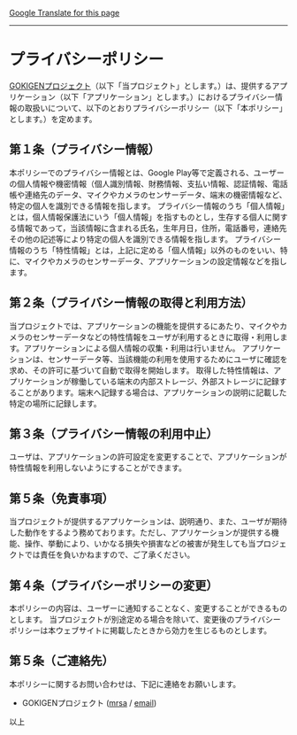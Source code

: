 [Google Translate for this page](https://translate.google.com/translate?sl=ja&tl=en&u=https://osdn.net/projects/gokigen/wiki/PrivacyPolicy "Privacy Policy(English)")

----------

# プライバシーポリシー
[GOKIGENプロジェクト](https://osdn.net/projects/gokigen)（以下「当プロジェクト」とします。）は、提供するアプリケーション（以下「アプリケーション」とします。）におけるプライバシー情報の取扱いについて、以下のとおりプライバシーポリシー（以下「本ポリシー」とします。）を定めます。

## 第１条（プライバシー情報）
本ポリシーでのプライバシー情報とは、Google Play等で定義される、ユーザーの個人情報や機密情報（個人識別情報、財務情報、支払い情報、認証情報、電話帳や連絡先のデータ、マイクやカメラのセンサーデータ、端末の機密情報など、特定の個人を識別できる情報を指します。
プライバシー情報のうち「個人情報」とは，個人情報保護法にいう「個人情報」を指すものとし，生存する個人に関する情報であって，当該情報に含まれる氏名，生年月日，住所，電話番号，連絡先その他の記述等により特定の個人を識別できる情報を指します。
プライバシー情報のうち「特性情報」とは，上記に定める「個人情報」以外のものをいい、特に、マイクやカメラのセンサーデータ、アプリケーションの設定情報などを指します。

## 第２条（プライバシー情報の取得と利用方法）
当プロジェクトでは、アプリケーションの機能を提供するにあたり、マイクやカメラのセンサーデータなどの特性情報をユーザが利用するときに取得・利用します。アプリケーションによる個人情報の収集・利用は行いません。
アプリケーションは、センサーデータ等、当該機能の利用を使用するためにユーザに確認を求め、その許可に基づいて自動で取得を開始します。
取得した特性情報は、アプリケーションが稼働している端末の内部ストレージ、外部ストレージに記録することがあります。端末へ記録する場合は、アプリケーションの説明に記載した特定の場所に記録します。

## 第３条（プライバシー情報の利用中止）
ユーザは、アプリケーションの許可設定を変更することで、アプリケーションが特性情報を利用しないようにすることができます。

## 第５条（免責事項）
当プロジェクトが提供するアプリケーションは、説明通り、また、ユーザが期待した動作をするよう務めております。ただし、アプリケーションが提供する機能、操作、挙動により、いかなる損失や損害などの被害が発生しても当プロジェクトでは責任を負いかねますので、ご了承ください。

## 第４条（プライバシーポリシーの変更）
本ポリシーの内容は、ユーザーに通知することなく、変更することができるものとします。
当プロジェクトが別途定める場合を除いて、変更後のプライバシーポリシーは本ウェブサイトに掲載したときから効力を生じるものとします。

## 第５条（ご連絡先）
本ポリシーに関するお問い合わせは、下記に連絡をお願いします。
 * GOKIGENプロジェクト  ([mrsa](https://osdn.net/users/mrsa/) / [email](mailto:sakai.ryoji@gmail.com))

以上
